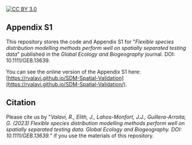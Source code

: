 [![CC BY 3.0][cc-by-shield]][cc-by]

[cc-by]: http://creativecommons.org/licenses/by/3.0/
[cc-by-image]: https://licensebuttons.net/l/by/3.0/88x31.png
[cc-by-shield]: https://img.shields.io/badge/License-CC%20BY-lightgrey.svg

## Appendix S1

This repository stores the code and Appendix S1 for "*Flexible species distribution modelling methods perform well on spatially separated testing data*" published in the *Global Ecology and Biogeography* journal. DOI: 10.1111/GEB.13639.

You can see the online version of the Appendix S1 here: [https://rvalavi.github.io/SDM-Spatial-Validation](https://rvalavi.github.io/SDM-Spatial-Validation/).

## Citation
Please cite us by "*Valavi, R., Elith, J., Lahos-Monfort, J.J., Guillera-Arroita, G. (2023) Flexible species distribution modelling methods perform well on spatially separated testing data. Global Ecology and Biogeography. DOI: 10.1111/GEB.13639.*" if you use the materials of this repository.
